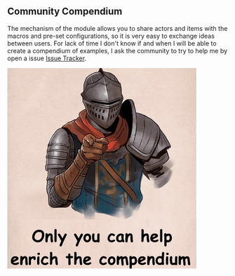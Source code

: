 ## Community Compendium

The mechanism of the module allows you to share actors and items with the macros and pre-set configurations, so it is very easy to exchange ideas between users.
For lack of time I don't know if and when I will be able to create a compendium of examples, I ask the community to try to help me by open a issue [Issue Tracker](https://github.com/p4535992/environment-interactionenvironment-interaction-multisystem/issues ).

![img](./wiki/../images/community_compendium.png)